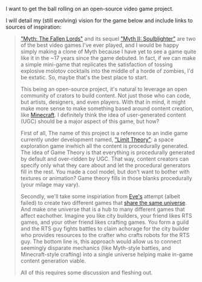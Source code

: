 I want to get the ball rolling on an open-source video game project.

I will detail my (still evolving) vision for the game below and include links to sources of inspiration:

> ["Myth: The Fallen Lords"][1] and its sequel ["Myth II: Soulblighter"][2] are two of the best video games
> I've ever played, and I would be happy simply making a clone of Myth because I have yet to see a game quite
> like it in the ~17 years since the game debuted. In fact, if we can make a simple mini-game that replicates
> the satisfaction of tossing explosive molotov cocktails into the middle of a horde of zombies, I'd be extatic.
> So, maybe that's the best place to start.
>
> This being an open-source project, it's natural to leverage an open community of crators to build content.
> Not just those who can code, but artists, designers, and even players. With that in mind, it might make
> more sense to make something based around content creation, like [Minecraft][3]. I definitely think the idea
> of user-generated content (UGC) should be a major aspect of this game, but how?
>
> First of all, The name of this project is a reference to an indie game currently under development named,
> ["Limit Theory"][4]: a space exploration game inwhich all the content is procedurally generated. The idea of
> Game Theory is that everything is procedurally generated by default and over-ridden by UGC. That way,
> content creators can specify only what they care about and let the procedural generators fill in the
> rest. You made a cool model, but don't want to bother with textures or animation? Game theory fills in
> those blanks procedurally (your milage may vary).
>
> Secondly, we'll take some inspiriation from [Eve's][5] attempt (albeit failed) to create two different games
> that [share the same universe][6]. And make one universe that is a hub to many different games that affect
> eachother. Imagine you like city builders, your friend likes RTS games, and your other friend likes crafting
> games. You form a guild and the RTS guy fights battles to claim achorage for the city builder who provides
> resources to the crafter who crafts robots for the RTS guy. The bottom line is, this approach would allow us
> to connect seemingly disparate mechanics (like Myth-style battles, and Minecraft-style crafting) into a
> single universe helping make in-game content generation viable.
>
> All of this requires some discussion and fleshing out.

[1]: http://en.wikipedia.org/wiki/Myth:_The_Fallen_Lords  "Myth: The Fallen Lords"
[2]: http://en.wikipedia.org/wiki/Myth_II:_Soulblighter   "Myth II: Soulblighter"
[3]: https://minecraft.net/    "Minecraft"
[4]: http://ltheory.com/       "Limit Theory"
[5]: http://www.eveonline.com/ "Eve Online"
[6]: https://www.youtube.com/watch?v=uiYuBrApdyY  "Dust 514"
